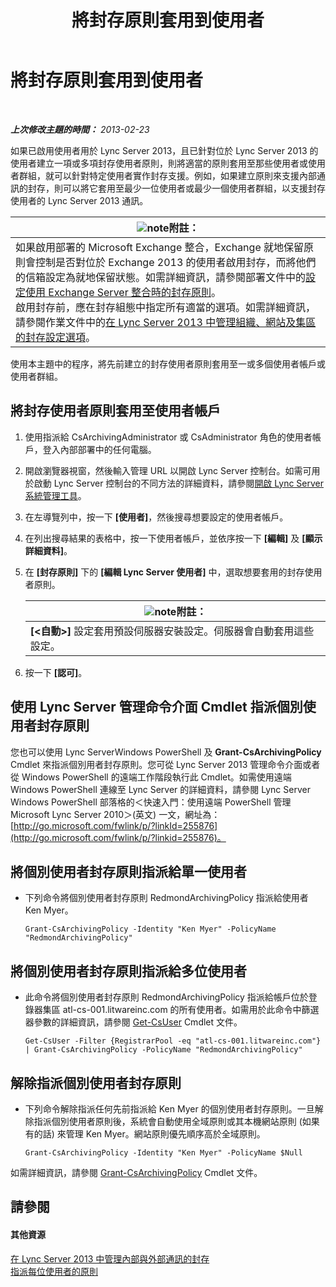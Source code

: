 ﻿---
title: 將封存原則套用到使用者
TOCTitle: 將封存原則套用到使用者
ms:assetid: 624a7d3e-389d-403a-97e5-f7bb17023ef3
ms:mtpsurl: https://technet.microsoft.com/zh-tw/library/Gg521004(v=OCS.15)
ms:contentKeyID: 49291102
ms.date: 08/10/2015
mtps_version: v=OCS.15
ms.translationtype: HT
---

# 將封存原則套用到使用者

 

_**上次修改主題的時間：** 2013-02-23_

如果已啟用使用者用於 Lync Server 2013，且已針對位於 Lync Server 2013 的使用者建立一項或多項封存使用者原則，則將適當的原則套用至那些使用者或使用者群組，就可以針對特定使用者實作封存支援。例如，如果建立原則來支援內部通訊的封存，則可以將它套用至最少一位使用者或最少一個使用者群組，以支援封存使用者的 Lync Server 2013 通訊。

<table>
<thead>
<tr class="header">
<th><img src="images/Gg398811.note(OCS.15).gif" title="note" alt="note" />附註：</th>
</tr>
</thead>
<tbody>
<tr class="odd">
<td>如果啟用部署的 Microsoft Exchange 整合，Exchange 就地保留原則會控制是否對位於 Exchange 2013 的使用者啟用封存，而將他們的信箱設定為就地保留狀態。如需詳細資訊，請參閱部署文件中的<a href="lync-server-2013-setting-up-policies-for-archiving-when-using-exchange-server-integration.md">設定使用 Exchange Server 整合時的封存原則</a>。<br />
啟用封存前，應在封存組態中指定所有適當的選項。如需詳細資訊，請參閱作業文件中的<a href="lync-server-2013-managing-archiving-configuration-options-for-your-organization-sites-and-pools.md">在 Lync Server 2013 中管理組織、網站及集區的封存設定選項</a>。</td>
</tr>
</tbody>
</table>


使用本主題中的程序，將先前建立的封存使用者原則套用至一或多個使用者帳戶或使用者群組。

## 將封存使用者原則套用至使用者帳戶

1.  使用指派給 CsArchivingAdministrator 或 CsAdministrator 角色的使用者帳戶，登入內部部署中的任何電腦。

2.  開啟瀏覽器視窗，然後輸入管理 URL 以開啟 Lync Server 控制台。如需可用於啟動 Lync Server 控制台的不同方法的詳細資料，請參閱[開啟 Lync Server 系統管理工具](lync-server-2013-open-lync-server-administrative-tools.md)。

3.  在左導覽列中，按一下 **\[使用者\]**，然後搜尋想要設定的使用者帳戶。

4.  在列出搜尋結果的表格中，按一下使用者帳戶，並依序按一下 **\[編輯\]** 及 **\[顯示詳細資料\]**。

5.  在 **\[封存原則\]** 下的 **\[編輯 Lync Server 使用者\]** 中，選取想要套用的封存使用者原則。
    
    <table>
    <thead>
    <tr class="header">
    <th><img src="images/Gg398811.note(OCS.15).gif" title="note" alt="note" />附註：</th>
    </tr>
    </thead>
    <tbody>
    <tr class="odd">
    <td><strong>[&lt;自動&gt;]</strong> 設定套用預設伺服器安裝設定。伺服器會自動套用這些設定。</td>
    </tr>
    </tbody>
    </table>


6.  按一下 **\[認可\]**。

## 使用 Lync Server 管理命令介面 Cmdlet 指派個別使用者封存原則

您也可以使用 Lync ServerWindows PowerShell 及 **Grant-CsArchivingPolicy** Cmdlet 來指派個別用者封存原則。您可從 Lync Server 2013 管理命令介面或者從 Windows PowerShell 的遠端工作階段執行此 Cmdlet。如需使用遠端 Windows PowerShell 連線至 Lync Server 的詳細資料，請參閱 Lync Server Windows PowerShell 部落格的＜快速入門：使用遠端 PowerShell 管理 Microsoft Lync Server 2010＞(英文) 一文，網址為：[http://go.microsoft.com/fwlink/p/?linkId=255876](http://go.microsoft.com/fwlink/p/?linkid=255876)。

## 將個別使用者封存原則指派給單一使用者

  - 下列命令將個別使用者封存原則 RedmondArchivingPolicy 指派給使用者 Ken Myer。
    
        Grant-CsArchivingPolicy -Identity "Ken Myer" -PolicyName "RedmondArchivingPolicy"

## 將個別使用者封存原則指派給多位使用者

  - 此命令將個別使用者封存原則 RedmondArchivingPolicy 指派給帳戶位於登錄器集區 atl-cs-001.litwareinc.com 的所有使用者。如需用於此命令中篩選器參數的詳細資訊，請參閱 [Get-CsUser](https://docs.microsoft.com/en-us/powershell/module/skype/Get-CsUser) Cmdlet 文件。
    
        Get-CsUser -Filter {RegistrarPool -eq "atl-cs-001.litwareinc.com"} | Grant-CsArchivingPolicy -PolicyName "RedmondArchivingPolicy"

## 解除指派個別使用者封存原則

  - 下列命令解除指派任何先前指派給 Ken Myer 的個別使用者封存原則。一旦解除指派個別使用者原則後，系統會自動使用全域原則或其本機網站原則 (如果有的話) 來管理 Ken Myer。網站原則優先順序高於全域原則。
    
        Grant-CsArchivingPolicy -Identity "Ken Myer" -PolicyName $Null

如需詳細資訊，請參閱 [Grant-CsArchivingPolicy](grant-csarchivingpolicy.md) Cmdlet 文件。

## 請參閱

#### 其他資源

[在 Lync Server 2013 中管理內部與外部通訊的封存](lync-server-2013-managing-the-archiving-of-internal-and-external-communications.md)  
[指派每位使用者的原則](lync-server-2013-assigning-per-user-policies.md)

